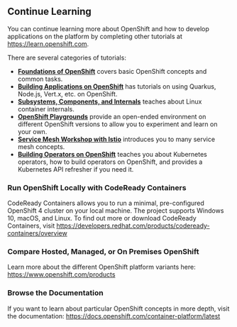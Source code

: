 ## Continue Learning

You can continue learning more about OpenShift and how to develop applications on the platform by completing other tutorials at https://learn.openshift.com.

There are several categories of tutorials:

* [**Foundations of OpenShift**](https://learn.openshift.com/introduction/) covers basic OpenShift concepts and common tasks.
* [**Building Applications on OpenShift**](https://learn.openshift.com/middleware/) has tutorials on using Quarkus, Node.js, Vert.x, etc. on OpenShift.
* [**Subsystems, Components, and Internals**](https://learn.openshift.com/subsystems/) teaches about Linux container internals.
* [**OpenShift Playgrounds**](https://learn.openshift.com/playgrounds/) provide an open-ended environment on different OpenShift versions to allow you to experiment and learn on your own. 
* [**Service Mesh Workshop with Istio**](https://learn.openshift.com/servicemesh/) introduces you to many service mesh concepts.
* [**Building Operators on OpenShift**](https://learn.openshift.com/operatorframework/) teaches you about Kubernetes operators, how to build operators on OpenShift, and provides a Kubernetes API refresher if you need it. 

### Run OpenShift Locally with CodeReady Containers

CodeReady Containers allows you to run a minimal, pre-configured OpenShift 4 cluster on your local machine. The project supports Windows 10, macOS, and Linux.  To find out more or download CodeReady Containers, visit https://developers.redhat.com/products/codeready-containers/overview

### Compare Hosted, Managed, or On Premises OpenShift

Learn more about the different OpenShift platform variants here: https://www.openshift.com/products

### Browse the Documentation

If you want to learn about particular OpenShift concepts in more depth, visit the documentation: https://docs.openshift.com/container-platform/latest
